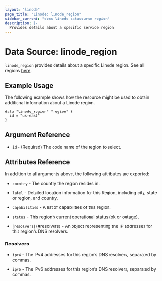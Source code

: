 ```yaml
---
layout: "linode"
page_title: "Linode: linode_region"
sidebar_current: "docs-linode-datasource-region"
description: |-
  Provides details about a specific service region
---
```


# Data Source: linode\_region

`linode_region` provides details about a specific Linode region. See all regions [here](https://api.linode.com/v4/regions).

## Example Usage

The following example shows how the resource might be used to obtain additional information about a Linode region.

```hcl
data "linode_region" "region" {
  id = "us-east"
}
```

## Argument Reference

- `id` - (Required) The code name of the region to select.

## Attributes Reference

In addition to all arguments above, the following attributes are exported:

- `country` - The country the region resides in.

- `label` - Detailed location information for this Region, including city, state or region, and country.

- `capabilities` - A list of capabilities of this region.

- `status` - This region’s current operational status (ok or outage).

- [`resolvers`] (#resolvers) - An object representing the IP addresses for this region's DNS resolvers.

### Resolvers

- `ipv4` - The IPv4 addresses for this region’s DNS resolvers, separated by commas.

- `ipv6` - The IPv6 addresses for this region’s DNS resolvers, separated by commas.
